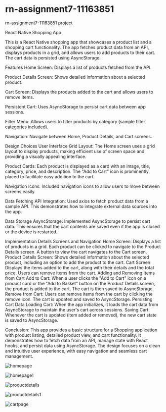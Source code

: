 # rn-assignment7-11163851
rn-assignment7-11163851 project

React Native Shopping App

This is a React Native shopping app that showcases a product list and a shopping cart functionality. The app fetches product data from an API, displays products in a grid, and allows users to add products to their cart. The cart data is persisted using AsyncStorage.

Features
Home Screen: Displays a list of products fetched from the API.

Product Details Screen: Shows detailed information about a selected product.

Cart Screen: Displays the products added to the cart and allows users to remove items.

Persistent Cart: Uses AsyncStorage to persist cart data between app sessions.

Filter Menu: Allows users to filter products by category (sample filter categories included).

Navigation: Navigate between Home, Product Details, and Cart screens.

Design Choices
User Interface
Grid Layout: The Home screen uses a grid layout to display products, making efficient use of screen space and providing a visually appealing interface.

Product Cards: Each product is displayed as a card with an image, title, category, price, and description. The "Add to Cart" icon is prominently placed to facilitate easy addition to the cart.

Navigation Icons: Included navigation icons to allow users to move between screens easily.

Data Fetching
API Integration: Used axios to fetch product data from a sample API. This demonstrates how to integrate external data sources into the app.

Data Storage
AsyncStorage: Implemented AsyncStorage to persist cart data. This ensures that the cart contents are saved even if the app is closed or the device is restarted.

Implementation Details
Screens and Navigation
Home Screen: Displays a list of products in a grid. Each product can be clicked to navigate to the Product Details screen. A button to view the cart navigates to the Cart screen.
Product Details Screen: Shows detailed information about the selected product, including an option to add the product to the cart.
Cart Screen: Displays the items added to the cart, along with their details and the total price. Users can remove items from the cart.
Adding and Removing Items from Cart
Add to Cart: When a user clicks the "Add to Cart" icon on a product card or the "Add to Basket" button on the Product Details screen, the product is added to the cart. The cart is then saved to AsyncStorage.
Remove from Cart: Users can remove items from the cart by clicking the remove icon. The cart is updated and saved to AsyncStorage.
Persisting Cart Data
Loading Cart: When the app initializes, it loads the cart data from AsyncStorage to maintain the user's cart across sessions.
Saving Cart: Whenever the cart is updated (item added or removed), the new cart state is saved to AsyncStorage.


Conclusion:
This app provides a basic structure for a Shopping application with product listing, detailed product view, and cart functionality. It demonstrates how to fetch data from an API, manage state with React hooks, and persist data using AsyncStorage. The design focuses on a clean and intuitive user experience, with easy navigation and seamless cart management.

![homepage](https://github.com/js-for-react-native-11163851/rn-assignment7-11163851/assets/170243660/55b4dbca-a342-4b3c-bf41-d5d39cea6f5c)

![homepage1](https://github.com/js-for-react-native-11163851/rn-assignment7-11163851/assets/170243660/afe932da-dddf-44fa-a03d-2cd73c3fe29d)

![productdetails](https://github.com/js-for-react-native-11163851/rn-assignment7-11163851/assets/170243660/2021e618-0269-4641-921d-12c2e698c587)

![productdetails1](https://github.com/js-for-react-native-11163851/rn-assignment7-11163851/assets/170243660/e7266095-9f22-4c6f-93c9-c11eac8880f7)

![cartpage](https://github.com/js-for-react-native-11163851/rn-assignment7-11163851/assets/170243660/3cac3499-6f5c-427e-9b06-2878b4b64a2e)


